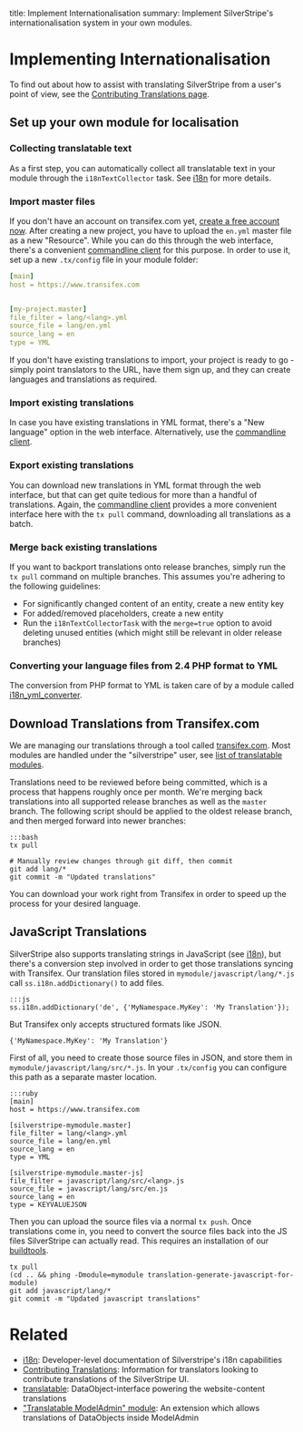 title: Implement Internationalisation
summary: Implement SilverStripe's internationalisation system in your own modules.

# Implementing Internationalisation

To find out about how to assist with translating SilverStripe from a user's point of view, see the 
[Contributing Translations page](/contributing/translations).

## Set up your own module for localisation

### Collecting translatable text

As a first step, you can automatically collect all translatable text in your module through the `i18nTextCollector` 
task. See [i18n](../developer_guides/i18n#collecting-text) for more details.

### Import master files

If you don't have an account on transifex.com yet, [create a free account now](http://www.transifex.com/signup). After 
creating a new project, you have to upload the `en.yml` master file as a new "Resource". While you can do this through 
the web interface, there's a convenient 
[commandline client](http://support.transifex.com/customer/portal/topics/440187-transifex-client/articles) for this 
purpose. In order to use it, set up a new `.tx/config` file in your module folder:
	
```yaml
[main]
host = https://www.transifex.com


[my-project.master]
file_filter = lang/<lang>.yml
source_file = lang/en.yml
source_lang = en
type = YML
```

If you don't have existing translations to import, your project is ready to go - simply point translators to the URL, have them 
sign up, and they can create languages and translations as required.

### Import existing translations

In case you have existing translations in YML format, there's a "New language" option in the web interface. 
Alternatively, use the [commandline client](http://support.transifex.com/customer/portal/topics/440187-transifex-client/articles).

### Export existing translations

You can download new translations in YML format through the web interface, but that can get quite tedious for more than 
a handful of translations. Again, the [commandline client](http://support.transifex.com/customer/portal/topics/440187-transifex-client/articles)
provides a more convenient interface here with the `tx pull` command, downloading all translations as a batch.

### Merge back existing translations

If you want to backport translations onto release branches, simply run the `tx pull` command on multiple branches. This 
assumes you're adhering to the following guidelines:

 - For significantly changed content of an entity, create a new entity key
 - For added/removed placeholders, create a new entity
 - Run the `i18nTextCollectorTask` with the `merge=true` option to avoid deleting unused entities
   (which might still be relevant in older release branches)

### Converting your language files from 2.4 PHP format to YML

The conversion from PHP format to YML is taken care of by a module called 
[i18n_yml_converter](https://github.com/chillu/i18n_yml_converter).

## Download Translations from Transifex.com

We are managing our translations through a tool called [transifex.com](http://transifex.com). Most modules are handled 
under the "silverstripe" user, see 
[list of translatable modules](https://www.transifex.com/accounts/profile/silverstripe/).

Translations need to be reviewed before being committed, which is a process that happens roughly once per month. We're 
merging back translations into all supported release branches as well as the `master` branch. The following script 
should be applied to the oldest release branch, and then merged forward into newer branches:
	
	:::bash	
	tx pull

	# Manually review changes through git diff, then commit
	git add lang/*
	git commit -m "Updated translations"

<div class="notice" markdown="1">
You can download your work right from Transifex in order to speed up the process for your desired language.
</div>

## JavaScript Translations

SilverStripe also supports translating strings in JavaScript (see [i18n](/developer_guides/i18n)), but there's a 
conversion step involved in order to get those translations syncing with Transifex. Our translation files stored in 
`mymodule/javascript/lang/*.js` call `ss.i18n.addDictionary()` to add files.
	
	:::js
	ss.i18n.addDictionary('de', {'MyNamespace.MyKey': 'My Translation'});

But Transifex only accepts structured formats like JSON.

```
{'MyNamespace.MyKey': 'My Translation'}
```

First of all, you need to create those source files in JSON, and store them in `mymodule/javascript/lang/src/*.js`. In your `.tx/config` you can configure this path as a separate master location.
	
	:::ruby
	[main]
	host = https://www.transifex.com

	[silverstripe-mymodule.master]
	file_filter = lang/<lang>.yml
	source_file = lang/en.yml
	source_lang = en
	type = YML

	[silverstripe-mymodule.master-js]
	file_filter = javascript/lang/src/<lang>.js
	source_file = javascript/lang/src/en.js
	source_lang = en
	type = KEYVALUEJSON

Then you can upload the source files via a normal `tx push`. Once translations come in, you need to convert the source 
files back into the JS files SilverStripe can actually read. This requires an installation of our 
[buildtools](https://github.com/silverstripe/silverstripe-buildtools).

	tx pull
	(cd .. && phing -Dmodule=mymodule translation-generate-javascript-for-module)
	git add javascript/lang/*
	git commit -m "Updated javascript translations"

# Related

 * [i18n](/developer_guides/i18n/): Developer-level documentation of Silverstripe's i18n capabilities
 * [Contributing Translations](/contributing/translations): Information for translators looking to contribute translations of the SilverStripe UI.
 * [translatable](https://github.com/silverstripe/silverstripe-translatable): DataObject-interface powering the website-content translations
 * ["Translatable ModelAdmin" module](http://silverstripe.org/translatablemodeladmin-module/): An extension which allows translations of DataObjects inside ModelAdmin
